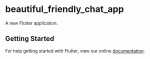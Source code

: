 # beautiful_friendly_chat_app

A new Flutter application.

## Getting Started

For help getting started with Flutter, view our online
[documentation](https://flutter.io/).
